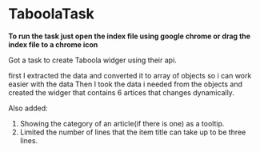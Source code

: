 # TaboolaTask

******To run the task just open the index file using google chrome or drag the index file to a chrome icon******

Got a task to create Taboola widger using their api.

first I extracted the data and converted it to array of objects so i can work easier with the data
Then I took the data i needed from the objects and created the widger that contains 6 artices that changes dynamically.

Also added:
1. Showing the category of an article(if there is one) as a tooltip.
2. Limited the number of lines that the item title can take up to be three lines.
